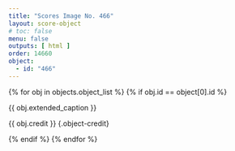 ```yaml
---
title: "Scores Image No. 466"
layout: score-object
# toc: false
menu: false
outputs: [ html ]
order: 14660
object:
  - id: "466"
---
```


{% for obj in objects.object_list %}
{% if obj.id == object[0].id %}

{{ obj.extended_caption }}

{{ obj.credit }} {.object-credit}

{% endif %}
{% endfor %}
